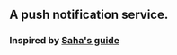 ## A push notification service.
### Inspired by [Saha's guide](https://medium.com/@rajdeepify/push-notifications-using-springboot-and-firebase-cloud-messaging-ad136746c57e)
